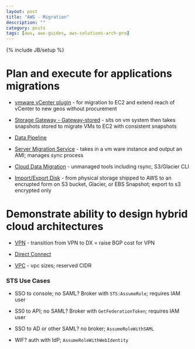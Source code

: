 ```yaml
---
layout: post
title: "AWS - Migration"
description: ""
category: posts
tags: [aws, aws-guides, aws-solutions-arch-pro]
---
```

{% include JB/setup %}

# Plan and execute for applications migrations

- [vmware vCenter plugin](/posts/aws-vmware) - for migration to EC2 and extend reach of vCenter to new geos without procurement

- [Storage Gateway - Gateway-stored](/posts/aws-storage-gateway) - sits on vm system then takes snapshots stored to migrate VMs to EC2 with consistent snapshots

- [Data Pipeline](/posts/aws-data-pipeline)

- [Server Migration Service](https://aws.amazon.com/server-migration-service/) - takes in a vm ware instance and output an AMI; manages sync process

- [Cloud Data Migration](https://aws.amazon.com/cloud-data-migration/) - unmanaged tools including rsync, S3/Glacier CLI

- [Import/Export Disk](https://aws.amazon.com/snowball/disk/) - from physical storage shipped to AWS to an encrupted form on S3 bucket, Glacier, or EBS Snapshot; export to s3 encrypted only

# Demonstrate ability to design hybrid cloud architectures

- [VPN](/posts/aws-advanced-networking) - transition from VPN to DX = raise BGP cost for VPN

- [Direct Connect](/posts/aws-direct-connect)

- [VPC](/posts/aws-vpc) - vpc sizes; reserved CIDR

### STS Use Cases

- SSO to console; no SAML? Broker with `STS:AssumeRole`; requires IAM user

- SS0 to API; no SAML? Broker with `GetFederationToken`; requires IAM user

- SSO to AD or other SAML? no broker; `AssumeRoleWithSAML`

- WIF? auth with IdP; `AssumeRoleWithWebIdentity`